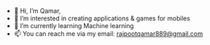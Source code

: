 - 👋 Hi, I’m Qamar,
- 👀 I’m interested in creating applications & games for mobiles 
- 🌱 I’m currently learning Machine learning
- 📫 You can reach me via my email: rajpootqamar889@gmail.com

<!---
Qamar454/Qamar454 is a ✨ special ✨ repository because its `README.md` (this file) appears on your GitHub profile.
You can click the Preview link to take a look at your changes.
--->
